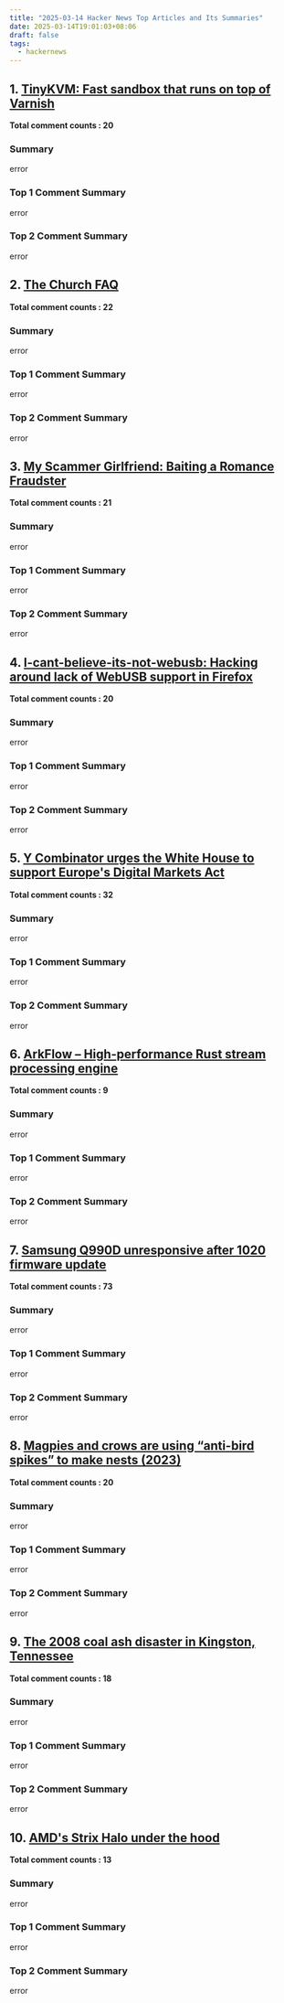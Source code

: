 ```yaml
---
title: "2025-03-14 Hacker News Top Articles and Its Summaries"
date: 2025-03-14T19:01:03+08:06
draft: false
tags:
  - hackernews
---
```


## 1. [TinyKVM: Fast sandbox that runs on top of Varnish](https://news.ycombinator.com/item?id=43358980)

**Total comment counts : 20**

### Summary

 error

### Top 1 Comment Summary

 error

### Top 2 Comment Summary

 error

## 2. [The Church FAQ](https://news.ycombinator.com/item?id=43358947)

**Total comment counts : 22**

### Summary

 error

### Top 1 Comment Summary

 error

### Top 2 Comment Summary

 error

## 3. [My Scammer Girlfriend: Baiting a Romance Fraudster](https://news.ycombinator.com/item?id=43339212)

**Total comment counts : 21**

### Summary

 error

### Top 1 Comment Summary

 error

### Top 2 Comment Summary

 error

## 4. [I-cant-believe-its-not-webusb: Hacking around lack of WebUSB support in Firefox](https://news.ycombinator.com/item?id=43360642)

**Total comment counts : 20**

### Summary

 error

### Top 1 Comment Summary

 error

### Top 2 Comment Summary

 error

## 5. [Y Combinator urges the White House to support Europe's Digital Markets Act](https://news.ycombinator.com/item?id=43357739)

**Total comment counts : 32**

### Summary

 error

### Top 1 Comment Summary

 error

### Top 2 Comment Summary

 error

## 6. [ArkFlow – High-performance Rust stream processing engine](https://news.ycombinator.com/item?id=43358682)

**Total comment counts : 9**

### Summary

 error

### Top 1 Comment Summary

 error

### Top 2 Comment Summary

 error

## 7. [Samsung Q990D unresponsive after 1020 firmware update](https://news.ycombinator.com/item?id=43364016)

**Total comment counts : 73**

### Summary

 error

### Top 1 Comment Summary

 error

### Top 2 Comment Summary

 error

## 8. [Magpies and crows are using “anti-bird spikes” to make nests (2023)](https://news.ycombinator.com/item?id=43321109)

**Total comment counts : 20**

### Summary

 error

### Top 1 Comment Summary

 error

### Top 2 Comment Summary

 error

## 9. [The 2008 coal ash disaster in Kingston, Tennessee](https://news.ycombinator.com/item?id=43358628)

**Total comment counts : 18**

### Summary

 error

### Top 1 Comment Summary

 error

### Top 2 Comment Summary

 error

## 10. [AMD's Strix Halo under the hood](https://news.ycombinator.com/item?id=43360894)

**Total comment counts : 13**

### Summary

 error

### Top 1 Comment Summary

 error

### Top 2 Comment Summary

 error

